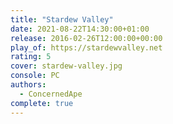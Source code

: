 ```yaml
---
title: "Stardew Valley"
date: 2021-08-22T14:30:00+01:00
release: 2016-02-26T12:00:00+00:00
play_of: https://stardewvalley.net
rating: 5
cover: stardew-valley.jpg
console: PC
authors:
  - ConcernedApe
complete: true
---
```

